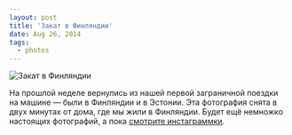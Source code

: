 ```yaml
---
layout: post
title: 'Закат в Финляндии'
date: Aug 26, 2014
tags:
  - photos
---
```


![Закат в Финляндии](photo://1381)

На прошлой неделе вернулись из нашей первой заграничной поездки на машине — были в Финляндии и в Эстонии. Эта фотография снята в двух минутах от дома, где мы жили в Финляндии. Будет ещё немножко настоящих фотографий, а пока [смотрите инстаграммки](http://instagram.com/sapegin).
